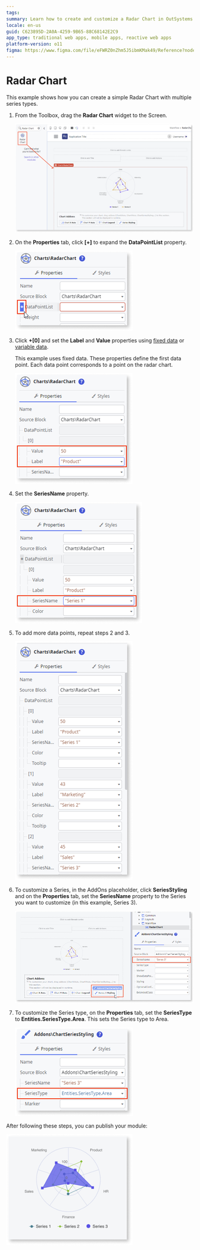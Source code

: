 ```yaml
---
tags:
summary: Learn how to create and customize a Radar Chart in OutSystems 11 (O11) using fixed or variable data and series styling options.
locale: en-us
guid: C623895D-2A0A-4259-9B65-88C68142E2C9
app_type: traditional web apps, mobile apps, reactive web apps
platform-version: o11
figma: https://www.figma.com/file/eFWRZ0nZhm5J5ibmKMak49/Reference?node-id=2534:4614
---
```


# Radar Chart

This example shows how you can create a simple Radar Chart with multiple series types.

1. From the Toolbox, drag the **Radar Chart** widget to the Screen.

    ![Screenshot showing the Radar Chart widget being dragged onto the screen in the development environment](images/chartradardrag-ss.png "Dragging Radar Chart Widget")

1. On the **Properties** tab, click **[+]** to expand the **DataPointList** property.

    ![Screenshot of the Properties tab with the DataPointList property expanded to show options](images/chartradar-expand-ss.png "Expanding DataPointList Property")

1. Click **+[0]** and set the **Label** and **Value** properties using [fixed data](chart-data-v2.md#populate-your-chart-with-fixed-data) or [variable data](chart-data-v2.md#populate-your-chart-with-variable-data). 

    This example uses fixed data. These properties define the first data point. Each data point corresponds to a point on the radar chart.  

    ![Screenshot illustrating how to set the Label and Value properties for a data point in the Radar Chart](images/chartradar-datapoint-ss.png "Setting Data Point Properties")

1. Set the **SeriesName** property.

    ![Screenshot showing the SeriesName property field in the Radar Chart widget's Properties tab](images/chartradar-seriesname-ss.png "Setting SeriesName Property")

1. To add more data points, repeat steps 2 and 3. 

    ![Screenshot demonstrating how to add more data points to the Radar Chart by repeating previous steps](images/chartradar-extra-datapoints-ss.png "Adding Additional Data Points")

1. To customize a Series, in the AddOns placeholder, click **SeriesStyling** and on the **Properties** tab, set the **SeriesName** property to the Series you want to customize (in this example, Series 3).

    ![Screenshot of the SeriesStyling option in the AddOns placeholder used to customize a series in the Radar Chart](images/chartradar-customize-series-ss.png "Customizing a Series in Radar Chart")

1. To customize the Series type, on the **Properties** tab, set the **SeriesType** to **Entities.SeriesType.Area**. This sets the Series type to Area.  

    ![Screenshot showing the SeriesType property set to Entities.SeriesType.Area in the Radar Chart Properties tab](images/chartradar-series-type-ss.png "Setting Series Type to Area")

After following these steps, you can publish your module:

![Image of the final Radar Chart result after publishing the module](images/chartradar-result.png "Final Radar Chart Result")

